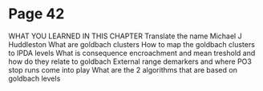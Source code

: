 # Page 42

WHAT YOU LEARNED IN THIS CHAPTER
Translate the name Michael J Huddleston
What are goldbach clusters
How to map the goldbach clusters to IPDA levels
What is consequence encroachment and mean treshold
and how do they relate to goldbach
External range demarkers and where PO3 stop runs
come into play
What are the 2 algorithms that are based on goldbach
levels
